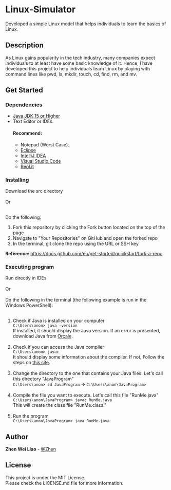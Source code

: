 # Linux-Simulator
Developed a simple Linux model that helps individuals to learn the basics of Linux.

<h2>Description</h2>
As Linux gains popularity in the tech industry, many companies expect individuals to at least have some basic knowledge of it. Hence, I have developed this project to help individuals learn Linux by playing with command lines like pwd, ls, mkdir, touch, cd, find, rm, and mv.

<h2>Get Started</h2>
<h3>Dependencies</h3>
<ul>
  <li><a href="https://www.oracle.com/java/technologies/downloads/">Java JDK 15 or Higher</a></li>
  <li>Text Editor or IDEs.</li>
  <h4>Recommend:</h4>
  <ul>
    <li>Notepad (Worst Case).</li>
    <li><a href="https://www.eclipse.org/downloads/">Eclipse</a></li>
    <li><a href="https://www.jetbrains.com/idea/download/?fromIDE=&section=windows">IntelliJ IDEA</a></li>
    <li><a href="https://code.visualstudio.com/">Visual Studio Code</a></li>
    <li><a href="https://replit.com/~">Repl.it</a></li>
  </ul>
</ul>

<h3>Installing</h3>
Download the src directory
<br><br>
Or
<br><br>

Do the following:

<ol>
    <li>Fork this repository by clicking the Fork button located on the top of the page</li>
    <li>Navigate to "Your Repositories" on GitHub and open the forked repo</li>
    <li>In the terminal, git clone the repo using the URL or SSH key</li>
</ol>
<strong>Reference: </strong><a href="https://docs.github.com/en/get-started/quickstart/fork-a-repo">https://docs.github.com/en/get-started/quickstart/fork-a-repo</a>

<h3>Executing program</h3>
Run directly in IDEs
<br><br>
Or
<br><br>
Do the following in the terminal (the following example is run in the Windows PowerShell):
<br><br>
<ol>
  <li>Check if Java is installed on your computer</li>
  <code>C:\Users\anon> java -version</code>
  <br>
  If installed, it should display the Java version. 
  If an error is presented, download Java from <a href="https://www.oracle.com/java/technologies/downloads/">Orcale</a>.
  <br><br>
  <li>Check if you can access the Java compiler</li>
  <code>C:\Users\anon> javac</code>
  <br>
  It should display some information about the compiler.
  If not, Follow the steps on <a href="http://www.skylit.com/javamethods/faqs/javaindos.html">this site</a>.
  <br><br>
  <li>Change the directory to the one that contains your Java files. Let's call this directory "JavaProgram"</li>
  <code>C:\Users\anon> cd JavaProgram</code> => <code>C:\Users\anon\JavaProgram></code>
  <br><br>
  <li>Compile the file you want to execute. Let's call this file "RunMe.java"</li>
  <code>C:\Users\anon\JavaProgram> javac RunMe.java</code>
  <br>
  This will create the class file "RunMe.class."
  <br><br>
  <li>Run the program</li>
  <code>C:\Users\anon\JavaProgram> java RunMe.java</code>
</ol>

<h2>Author</h2>
<strong>Zhen Wei Liao</strong> - <a href="https://www.linkedin.com/in/zhenwei-liao-148baa273">@Zhen</a>

<h2>License</h2>
This project is under the MIT License. <br>Please check the LICENSE.md file for more information.

